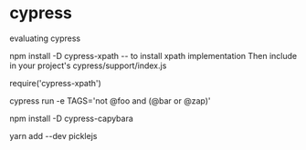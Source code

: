 # cypress
evaluating cypress


 npm install -D cypress-xpath   -- to install xpath implementation
 Then include in your project's cypress/support/index.js
 
 require('cypress-xpath')
 
 cypress run -e TAGS='not @foo and (@bar or @zap)'
 
 
 npm install -D cypress-capybara
 
 
 yarn add --dev picklejs